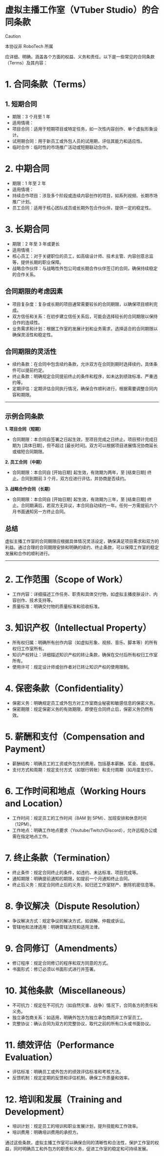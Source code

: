 # 虚拟主播工作室（VTuber Studio）的合同条款

> [!CAUTION]
> 本协议非 RoboTech 所属

应详细、明确，涵盖各个方面的权益、义务和责任。以下是一些常见的合同条款（Terms）及其内容：

# 1. 合同条款（Terms）

## 1. 短期合同

- 期限：3 个月至 1 年
- 适用情境：
- 项目合同：适用于短期项目或特定任务，如一次性内容创作、单个虚拟形象设计。
- 试用期合同：用于新员工或外包人员的试用期，评估其能力和适应性。
- 临时合作：临时性的市场推广活动或短期联动合作。

# 2. 中期合同

- 期限：1 年至 2 年
- 适用情境：
- 持续合作项目：涉及多个阶段或连续内容创作的项目，如系列视频、长期市场推广计划。
- 员工合同：适用于核心团队成员或长期外包合作伙伴，提供一定的稳定性。

# 3. 长期合同

- 期限：2 年至 3 年或更长
- 适用情境：
- 核心员工：对于关键职位的员工，如高级设计师、技术主管、内容创意总监等，提供长期的职业保障。
- 战略合作伙伴：与战略性外包公司或长期合作伙伴签订的合同，确保持续稳定的合作关系。

## 合同期限的考虑因素

- 项目复杂度：复杂或长期的项目通常需要较长的合同期限，以确保项目顺利完成。
- 双方信任和关系：在初步建立信任关系后，可能会选择较长的合同期限以保持合作的连续性。
- 业务需求和计划：根据工作室的发展计划和业务需求，选择适合的合同期限以确保灵活性和稳定性。

## 合同期限的灵活性

- 续约条款：在合同中包含续约条款，允许双方在合同到期时选择续约，具体条件可以提前约定。
- 终止条款：明确规定合同提前终止的条件和程序，如未达到绩效标准、严重违约等。
- 定期评估：定期评估合同执行情况，确保合作顺利进行，根据需要调整合同内容和期限。

---

## 示例合同条款

**1. 项目合同（短期）**

- 合同期限：本合同自签署之日起生效，至项目完成之日终止。项目预计完成日期为 [具体日期]，但不超过 [最长时间]。双方可以根据项目进展情况协商延长或缩短合同期限。

**2. 员工合同（中期）**

- 合同期限：本合同自 [开始日期] 起生效，有效期为两年，至 [结束日期] 终止。合同到期前 3 个月，双方应进行评估，并协商是否续约。

**3. 战略合作合同（长期）**

- 合同期限：本合同自 [开始日期] 起生效，有效期为三年，至 [结束日期] 终止。合同期满后，若双方无异议，本合同自动续约一年。任何一方需提前六个月书面通知另一方终止合同。

## 总结

虚拟主播工作室的合同期限应根据具体情况灵活设定，确保满足项目需求和双方的利益。通过合理的合同期限安排和明确的续约、终止条款，可以保障工作室的稳定发展和合作的顺利进行。

---

# 2. 工作范围（Scope of Work）

- 工作内容：详细描述工作任务、职责和具体交付物，如虚拟主播皮肤设计、内容创作、技术支持等。
- 质量标准：明确交付物的质量标准和验收标准。

# 3. 知识产权（Intellectual Property）

- 所有权归属：明确所有创作内容（如虚拟形象、视频、音乐、脚本等）的所有权归工作室所有。
- 知识产权转让：详细描述知识产权的转让条款，确保在交付后所有权归工作室所有。
- 使用许可：规定设计师或创作者对已转让知识产权的使用限制。

# 4. 保密条款（Confidentiality）

- 保密义务：明确规定员工或外包方对工作室商业秘密和敏感信息的保密义务。
- 保密期限：规定保密义务的有效期限，即使在合同终止后，保密义务仍然有效。

# 5. 薪酬和支付（Compensation and Payment）

- 薪酬结构：明确员工的工资或外包方的费用，包括基本薪酬、奖金、提成等。
- 支付方式和周期：规定支付方式（如银行转账）和支付周期（如月度支付）。

# 6. 工作时间和地点（Working Hours and Location）

- 工作时间：规定员工的工作时间（8AM 到 5PM）、加班安排和休息时间（12PM）。
- 工作地点：明确工作地点要求（Youtube/Twitch/Discord），允许远程办公或需在指定地点工作。

# 7. 终止条款（Termination）

- 终止条件：规定合同终止的条件，如违约、未达标准、项目完成等。
- 通知期限：明确提前通知的期限，如提前一个月通知终止合同。
- 终止后义务：规定合同终止后的义务，如归还工作室财产、删除机密信息等。

# 8. 争议解决（Dispute Resolution）

- 争议解决方式：规定争议的解决方式，如调解、仲裁或诉讼。
- 管辖地和法律适用：明确管辖法院和适用法律。

# 9. 合同修订（Amendments）

- 修订程序：规定合同修订的程序和双方同意的方式。
- 书面形式：修订必须以书面形式进行并签署。

# 10. 其他条款（Miscellaneous）

- 不可抗力：规定在不可抗力（如自然灾害、战争）情况下，合同各方的责任和义务。
- 独立承包商关系：如适用，明确外包方为独立承包商而非工作室员工。
- 完整协议：确认合同为双方的完整协议，取代之前的所有口头或书面协议。

# 11. 绩效评估（Performance Evaluation）

- 评估标准：明确员工或外包方的绩效评估标准和考核方法。
- 反馈机制：规定定期的反馈和评估机制，确保工作质量和效率。

# 12. 培训和发展（Training and Development）

- 培训计划：规定员工的培训和职业发展计划，提升技能和工作效率。
- 培训费用：明确培训费用的承担方。

通过这些条款，虚拟主播工作室可以确保合同的清晰性和合法性，保护工作室的权益，同时明确员工和外包方的职责和义务，促进工作室的稳定和可持续发展。
